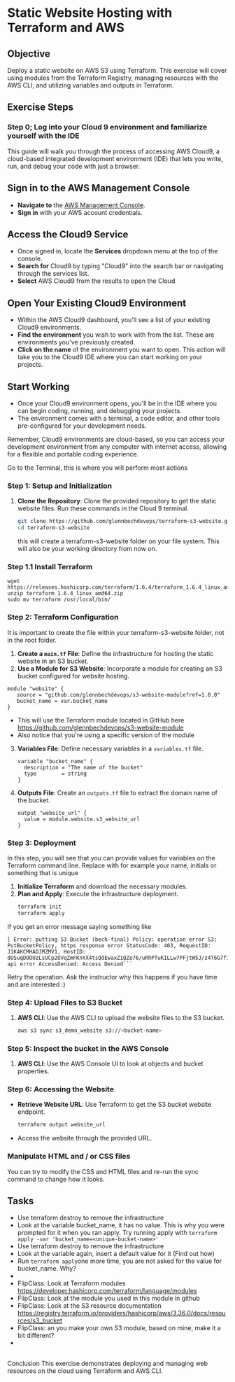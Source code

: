 # Static Website Hosting with Terraform and AWS

## Objective
Deploy a static website on AWS S3 using Terraform. This exercise will cover using 
modules from the Terraform Registry, managing resources with the AWS CLI, and utilizing variables and outputs in Terraform.

## Exercise Steps

### Step 0; Log into your Cloud 9 environment and familiarize yourself with the IDE

This guide will walk you through the process of accessing AWS Cloud9, a cloud-based 
integrated development environment (IDE) that lets you write, run, and debug your code with just a browser.

## Sign in to the AWS Management Console

- **Navigate to** the [AWS Management Console](https://aws.amazon.com/console/).
- **Sign in** with your AWS account credentials.

##  Access the Cloud9 Service

- Once signed in, locate the **Services** dropdown menu at the top of the console.
- **Search for** Cloud9 by typing "Cloud9" into the search bar or navigating through the services list.
- **Select** AWS Cloud9 from the results to open the Cloud

##  Open Your Existing Cloud9 Environment

- Within the AWS Cloud9 dashboard, you'll see a list of your existing Cloud9 environments.
- **Find the environment** you wish to work with from the list. These are environments you've previously created.
- **Click on the name** of the environment you want to open. This action will take you to the Cloud9 IDE where you can start working on your projects.

##  Start Working

- Once your Cloud9 environment opens, you'll be in the IDE where you can begin coding, running, and debugging your projects.
- The environment comes with a terminal, a code editor, and other tools pre-configured for your development needs.

Remember, Cloud9 environments are cloud-based, so you can access your development environment from any computer with internet
access, allowing for a flexible and portable coding experience.

Go to the Terminal, this is where you will perform most actions 

### Step 1: Setup and Initialization
1. **Clone the Repository**: Clone the provided repository to get the static website files. Run these commands in the Cloud 9 terminal. 
   ```bash
   git clone https://github.com/glennbechdevops/terraform-s3-website.git
   cd terraform-s3-website
   ```
   this will create a terraform-s3-website folder on your file system. This will also be your working directory from now on. 

### Step 1.1 Install Terraform 

```
wget https://releases.hashicorp.com/terraform/1.6.4/terraform_1.6.4_linux_amd64.zip
unzip terraform_1.6.4_linux_amd64.zip
sudo mv terraform /usr/local/bin/
```

### Step 2: Terraform Configuration

It is important to create the file within your terraform-s3-website folder, not in the root folder.

1. **Create a `main.tf` File**: Define the infrastructure for hosting the static website in an S3 bucket.
2. **Use a Module for S3 Website**: Incorporate a module for creating an S3 bucket configured for website hosting.

```hcl
module "website" {
   source = "github.com/glennbechdevops/s3-website-module?ref=1.0.0"
   bucket_name = var.bucket_name
}
```

* This will use the Terraform module located in GitHub here https://github.com/glennbechdevops/s3-website-module
* Also notice that you're using a specific version of the module 

3. **Variables File**: Define necessary variables in a `variables.tf` file.
   ```hcl
   variable "bucket_name" {
     description = "The name of the bucket"
     type        = string
   }
   ```
4. **Outputs File**: Create an `outputs.tf` file to extract the domain name of the bucket.
   ```hcl
   output "website_url" {
     value = module.website.s3_website_url
   }
   ```

### Step 3: Deployment

In this step, you will see that you can provide values for variables on the Terraform command line.
Replace <unique-bucket-name> with for example your name, initials or something that is unique

1. **Initialize Terraform** and download the necessary modules.
2. **Plan and Apply**: Execute the infrastructure deployment.
   ```bash
   terraform init
   terraform apply 
   ```

If you get an error message saying something like 
```
│ Error: putting S3 Bucket (bech-final) Policy: operation error S3: PutBucketPolicy, https response error StatusCode: 403, RequestID: J1K4KCMHADJMZMV1, HostID: dUSuqDOOUzLsUCp2OVqZmFKnYX4tsQdEwaxZiQZe76/uRhPTuKILLw7PFjtW5J/z4T6G7f1uduM=, api error AccessDenied: Access Denied```
```

Retry the operation. Ask the instructor why this happens if you have time and are interested :) 


### Step 4: Upload Files to S3 Bucket
1. **AWS CLI**: Use the AWS CLI to upload the website files to the S3 bucket.
   ```bash
   aws s3 sync s3_demo_website s3://<bucket-name> 
   ```

### Step 5: Inspect the bucket in the AWS Console
1. **AWS CLI**: Use the AWS Console UI to look at objects and bucket properties. 


### Step 6: Accessing the Website
- **Retrieve Website URL**: Use Terraform to get the S3 bucket website endpoint.
  ```bash
  terraform output website_url
  ```
- Access the website through the provided URL.

### Manipulate HTML and / or CSS files 

You can try to modify the CSS and HTML files and re-run the sync command to change how it looks.

## Tasks

* Use terraform destroy to remove the infrastructure
* Look at the variable bucket_name, it has no value. This is why you were prompted for it when you ran apply. Try running apply with ```terraform apply -var 'bucket_name=<unique-bucket-name>'```
* Use terraform destroy to remove the infrastructure
* Look at the variable again, insert a default value for it (Find out how)
* Run ```terraform apply```one more time, you are not asked for the value for bucket_name. Why?
* 
* FlipClass: Look at Terraform modules https://developer.hashicorp.com/terraform/language/modules
* FlipClass: Look at the module you used in this module in github
* FlipClass: Look at the S3 resource documentation https://registry.terraform.io/providers/hashicorp/aws/3.36.0/docs/resources/s3_bucket
* FlipClass: an you make your own S3 module, based on mine, make it a bit different?
* 
##
Conclusion
This exercise demonstrates deploying and managing web resources on the cloud using Terraform and AWS CLI.
